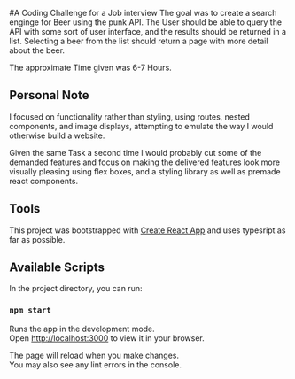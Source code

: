 #A Coding Challenge for a Job interview
The goal was to create a search enginge for Beer using the punk API.
The User should be able to query the API with some sort of user interface, and the results should be returned in a list.
Selecting a beer from the list should return a page with more detail about the beer.

The approximate Time given was 6-7 Hours.

## Personal Note
I focused on functionality rather than styling, using routes, nested components, and image displays, attempting 
to emulate the way I would otherwise build a website.

Given the same Task a second time I would probably cut some of the demanded features and focus on making the delivered features
look more visually pleasing using flex boxes, and a styling library as well as premade react components.

## Tools

This project was bootstrapped with [Create React App](https://github.com/facebook/create-react-app) and uses typesript as far as possible.

## Available Scripts

In the project directory, you can run:

### `npm start`

Runs the app in the development mode.\
Open [http://localhost:3000](http://localhost:3000) to view it in your browser.

The page will reload when you make changes.\
You may also see any lint errors in the console.